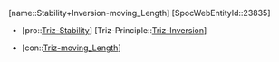 ﻿---
type: TrizContradiction
aliases:
- Stability+Inversion-moving_Length
license: CC BY-SA 4.0
copyright: https://github.com/SpocWeb
IsDeleted: false
IsReadOnly: false
Confidential: public
tags: 
- Triz/Contradiction
---
[name::Stability+Inversion-moving_Length]
[SpocWebEntityId::23835]
+ [pro::[Triz-Stability](tech/Triz/Parameter/Triz-Stability.md)]
[Triz-Principle::[Triz-Inversion](tech/Triz/Principle/Triz-Inversion.md)]
- [con::[Triz-moving_Length](tech/Triz/Parameter/Triz-moving_Length.md)]

